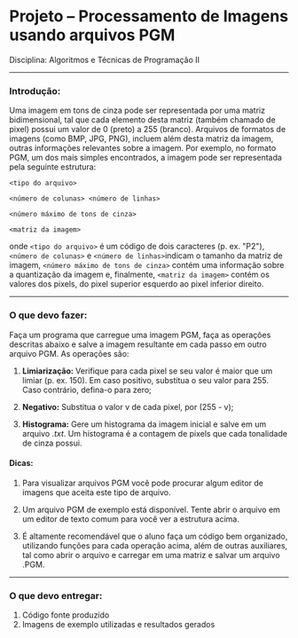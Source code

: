 # Projeto – Processamento de Imagens usando arquivos PGM #
Disciplina: Algoritmos e Técnicas de Programação II

---

### Introdução: ###

Uma imagem em tons de cinza pode ser representada por uma matriz bidimensional, tal que cada elemento desta matriz (também chamado de pixel) possui um valor de 0 (preto) a 255 (branco). Arquivos de formatos de imagens (como BMP, JPG, PNG), incluem além desta matriz da imagem, outras informações relevantes sobre a imagem. Por exemplo, no formato PGM, um dos mais simples encontrados, a imagem pode ser representada pela seguinte
estrutura:

```
<tipo do arquivo>

<número de colunas> <número de linhas>

<número máximo de tons de cinza>

<matriz da imagem>
```

onde `<tipo do arquivo>` é um código de dois caracteres (p. ex. "P2"), `<número de colunas>` e `<número de linhas>`indicam o tamanho da matriz de imagem, `<número máximo de tons de cinza>` contém uma informação sobre a quantização da imagem e, finalmente, `<matriz da imagem>` contém os valores dos pixels, do pixel superior esquerdo ao pixel inferior direito.

---

### O que devo fazer: ###
Faça um programa que carregue uma imagem PGM, faça as operações descritas abaixo e salve a imagem resultante em cada passo em outro arquivo PGM. As operações são:
1. **Limiarização:** Verifique para cada pixel se seu valor é maior que um limiar (p. ex. 150). Em caso positivo, substitua o seu valor para 255. Caso contrário, defina-o para zero;

2. **Negativo:** Substitua o valor v de cada pixel, por (255 - v);

3. **Histograma:** Gere um histograma da imagem inicial e salve em um arquivo *.txt*. Um histograma é a contagem de pixels que cada tonalidade de cinza possui.

#### Dicas: ####
1) Para visualizar arquivos PGM você pode procurar algum editor de imagens que aceita este tipo de arquivo.

2) Um arquivo PGM de exemplo está disponível. Tente abrir o arquivo em um editor de texto comum para você ver a
estrutura acima.
3) É altamente recomendável que o aluno faça um código bem organizado, utilizando funções para cada operação
acima, além de outras auxiliares, tal como abrir o arquivo e carregar em uma matriz e salvar um arquivo .PGM.

---

### O que devo entregar: ###

1) Código fonte produzido
2) Imagens de exemplo utilizadas e resultados gerados